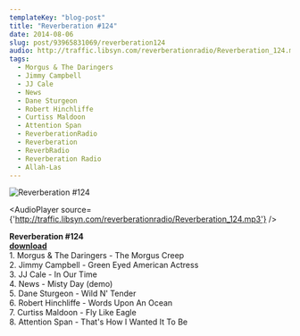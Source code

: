 ```yaml
---
templateKey: "blog-post"
title: "Reverberation #124"
date: 2014-08-06
slug: post/93965831069/reverberation124
audio: http://traffic.libsyn.com/reverberationradio/Reverberation_124.mp3
tags:
  - Morgus & The Daringers
  - Jimmy Campbell
  - JJ Cale
  - News
  - Dane Sturgeon
  - Robert Hinchliffe
  - Curtiss Maldoon
  - Attention Span
  - ReverberationRadio
  - Reverberation
  - ReverbRadio
  - Reverberation Radio
  - Allah-Las
---
```


![Reverberation #124](../images/3bcd88596502bdbcbfae509fc5953a2bade09104640a814ba062024b4ac0f9ca.jpg)

<AudioPlayer source={'http://traffic.libsyn.com/reverberationradio/Reverberation_124.mp3'} />

<p><strong>Reverberation #124<br /></strong><strong><a href="http://traffic.libsyn.com/reverberationradio/Reverberation_124.mp3">download<br /></a></strong>1. Morgus &amp; The Daringers - The Morgus Creep<br />2. Jimmy Campbell - Green Eyed American Actress<br />3. JJ Cale - In Our Time<br />4. News - Misty Day (demo)<br />5. Dane Sturgeon - Wild N' Tender<br />6. Robert Hinchliffe - Words Upon An Ocean<br />7. Curtiss Maldoon - Fly Like Eagle<br />8. Attention Span - That's How I Wanted It To Be</p>
